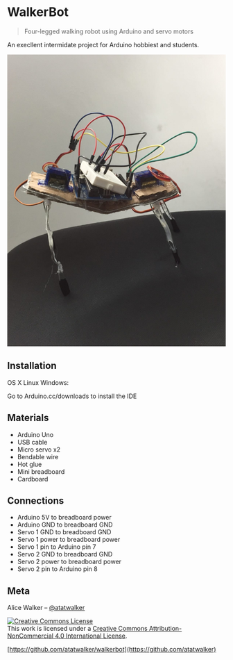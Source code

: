 # WalkerBot
> Four-legged walking robot using Arduino and servo motors

An execllent intermidate project for Arduino hobbiest and students. 

![](walkerbot.jpg)

## Installation

OS X Linux Windows:

Go to Arduino.cc/downloads to install the IDE

## Materials

<ul>
<li>Arduino Uno</li>
<li>USB cable</li>
<li>Micro servo x2</li>
<li>Bendable wire</li>
<li>Hot glue</li>
<li>Mini breadboard</li>
<li>Cardboard</li>
</ul>

## Connections

<ul>
<li>Arduino 5V to breadboard power</li>
<li>Arduino GND to breadboard GND</li>
<li>Servo 1 GND to breadboard GND</li>
<li>Servo 1 power to breadboard power</li>
<li>Servo 1 pin to Arduino pin 7</li>
<li>Servo 2 GND to breadboard GND</li>
<li>Servo 2 power to breadboard power</li>
<li>Servo 2 pin to Arduino pin 8</li>
</ul>

## Meta

Alice Walker – [@atatwalker](https://twitter.com/aliceemmwalker)

<a rel="license" href="http://creativecommons.org/licenses/by-nc/4.0/"><img alt="Creative Commons License" style="border-width:0" src="https://i.creativecommons.org/l/by-nc/4.0/88x31.png" /></a><br />This work is licensed under a <a rel="license" href="http://creativecommons.org/licenses/by-nc/4.0/">Creative Commons Attribution-NonCommercial 4.0 International License</a>.

[https://github.com/atatwalker/walkerbot](https://github.com/atatwalker)

[npm-image]: https://img.shields.io/npm/v/datadog-metrics.svg?style=flat-square
[npm-url]: https://npmjs.org/package/datadog-metrics
[npm-downloads]: https://img.shields.io/npm/dm/datadog-metrics.svg?style=flat-square

